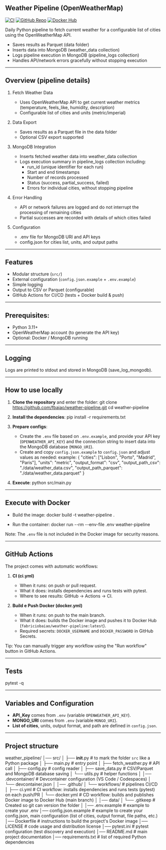 ## Weather Pipeline (OpenWeatherMap)

[![CI](https://github.com/fbaiao/weather-pipeline/actions/workflows/ci.yml/badge.svg)](https://github.com/fbaiao/weather-pipeline/actions/workflows/ci.yml)
[![GitHub Repo](https://img.shields.io/badge/GitHub-weather--pipeline-blue?logo=github)](https://github.com/fbaiao/weather-pipeline)
[![Docker Hub](https://img.shields.io/docker/pulls/fabriciobaiao/weather-pipeline)](https://hub.docker.com/r/fabriciobaiao/weather-pipeline)

Daily Python pipeline to fetch current weather for a configurable list of cities using the OpenWeatherMap API.

   - Saves results as Parquet (data folder)
   - Inserts data into MongoDB (weather_data collection)
   - Logs pipeline execution in MongoDB (pipeline_logs collection)
   - Handles API/network errors gracefully without stopping execution

---

## Overview (pipeline details)

1. Fetch Weather Data
   - Uses OpenWeatherMap API to get current weather metrics (temperature, feels_like, humidity, description)
   - Configurable list of cities and units (metric/imperial)

2. Data Export
   - Saves results as a Parquet file in the data folder
   - Optional CSV export supported

3. MongoDB Integration
   - Inserts fetched weather data into weather_data collection
   - Logs execution summary in pipeline_logs collection including:
      - run_id (unique identifier for each run)
      - Start and end timestamps
      - Number of records processed
      - Status (success, partial_success, failed)
      - Errors for individual cities, without stopping pipeline

4. Error Handling
   - API or network failures are logged and do not interrupt the processing of remaining cities
   - Partial successes are recorded with details of which cities failed

5. Configuration
   - .env file for MongoDB URI and API keys
   - config.json for cities list, units, and output paths

---

## Features
- Modular structure (`src/`)
- External configuration (`config.json.example` + `.env.example`)
- Simple logging
- Output to CSV or Parquet (configurable)
- GitHub Actions for CI/CD (tests + Docker build & push)

---

## Prerequisites:
   - Python 3.11+
   - OpenWeatherMap account (to generate the API key)
   - Optional: Docker / MongoDB running

---

## Logging
   Logs are printed to stdout and stored in MongoDB (save_log_mongodb).

---

## How to use locally

1. **Clone the repository** and enter the folder:
   git clone https://github.com/fbaiao/weather-pipeline.git
   cd weather-pipeline

2. **Install the dependencies**:
   pip install -r requirements.txt

3. **Prepare configs**:
   - Create the `.env` file based on `.env.example`, and provide your API key (`OPENWEATHER_API_KEY`) and the connection string to insert data into the MongoDB database (`MONGO_URI`).
   - Create and copy `config.json.example` to `config.json` and adjust values as needed:
     example:
      {
         "cities": ["Lisbon", "Porto", "Madrid", "Paris"],
         "units": "metric",
         "output_format": "csv",
         "output_path_csv": "./data/weather_data.csv",
         "output_path_parquet": "./data/weather_data.parquet"
      }

4. **Execute**:
   python src/main.py

---

## Execute with Docker
- Build the image:
   docker build -t weather-pipeline .

- Run the container:
   docker run --rm --env-file .env weather-pipeline

Note: The `.env` file is not included in the Docker image for security reasons.

---

## GitHub Actions

The project comes with automatic workflows:

1. **CI (ci.yml)**

   - When it runs: on push or pull request.
   - What it does: installs dependencies and runs tests with pytest.
   - Where to see results: GitHub → Actions → CI.

2. **Build e Push Docker (docker.yml)**

   - When it runs: on push to the main branch.
   - What it does: builds the Docker image and pushes it to Docker Hub (`fabriciobaiao/weather-pipeline:latest`).
   - Required secrets: `DOCKER_USERNAME` and `DOCKER_PASSWORD` in GitHub Secrets.

Tip: You can manually trigger any workflow using the "Run workflow" button in GitHub Actions.

---

## Tests
pytest -q

---

## Variables and Configuration
- **API_Key** comes from `.env` (variable `OPENWEATHER_API_KEY`).
- **MONGO_URI** comes from `.env` (variable `MONGO_URI`).
- **List of cities**, units, output format, and path are defined in `config.json`.

---

## Project structure

weather_pipeline/
│── src/
│   ├── __init__.py        # to mark the folder `src` like a Python package
│   ├── main.py            # entry point
│   ├── fetch_weather.py   # API call
│   ├── config.py          # config reader
│   ├── save_data.py       # CSV/Parquet and MongoDB database saving
│   └── utils.py           # helper functions
│
│── .devcontainer/         # Devcontainer configuration (VS Code / Codespaces)
│   └── devcontainer.json
│
│── .github/
│   └── workflows/         # pipelines CI/CD
│       ├── ci.yml         # CI workflow: installs dependencies and runs tests (pytest) on each push/PR
│       └── docker.yml     # CD workflow: builds and publishes Docker image to Docker Hub (main branch)
│
│── data/
│   └── .gitkeep           # Created so git can version the folder
│
│── .env.example           # example to create your .env
│── config.json.example    # example to create your config.json, main configuration (list of cities, output format, file paths, etc.)
│── Dockerfile             # instructions to build the project's Docker image
│── LICENSE                # code usage and distribution license
│── pytest.ini             # pytest configuration (test discovery and execution)
│── README.md              # main project documentation
│── requirements.txt       # list of required Python dependencies
